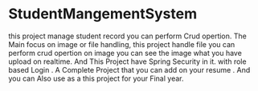 # StudentMangementSystem
this project manage student record you can perform Crud opertion.
The Main focus on image or file handling, this project handle file you can perform crud opertion on image 
you can see the image what you have upload on realtime.
And This Project have Spring Security in it.
with role based Login .
A Complete Project that you can add on your resume .
And you can Also use as a this project for your Final year.
